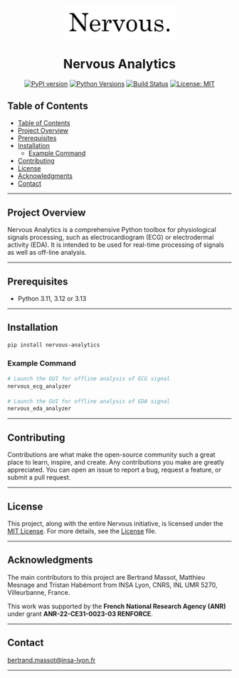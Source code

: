 <p align="center">
    <img src="assets/nervous-logo.png" align="center" width="50%">
</p>
<p align="center">
    <h1 align="center">Nervous Analytics</h1>
</p>

<p align="center">
  <a href="https://badge.fury.io/py/nervous-analytics"><img src="https://badge.fury.io/py/nervous-analytics.svg" alt="PyPI version" height="18"></a>
  <a href="https://pypi.org/project/nervous-analytics/"><img src="https://img.shields.io/pypi/pyversions/nervous-analytics.svg" alt="Python Versions" height="18"></a>
  <a href="https://github.com/sensors-inl/Nervous-Analytics/actions"><img src="https://github.com/sensors-inl/Nervous-Analytics/workflows/CI/badge.svg" alt="Build Status" height="18"></a>
  <!-- a href="https://nervous-sensors.readthedocs.io/en/latest/?badge=latest"><img src="https://readthedocs.org/projects/nervous-sensors/badge/?version=latest" alt="Documentation Status" height="18"></a -->
  <!-- a href="https://pypi.org/project/nervous-sensors/"><img src="https://img.shields.io/pypi/dm/nervous-sensors.svg" alt="Downloads" height="18"></a -->
  <a href="https://opensource.org/licenses/MIT"><img src="https://img.shields.io/badge/License-MIT-yellow.svg" alt="License: MIT" height="18"></a>
</p>

## Table of Contents

- [Table of Contents](#table-of-contents)
- [Project Overview](#project-overview)
- [Prerequisites](#prerequisites)
- [Installation](#installation)
  - [Example Command](#example-command)
- [Contributing](#contributing)
- [License](#license)
- [Acknowledgments](#acknowledgments)
- [Contact](#contact)

---

## Project Overview

Nervous Analytics is a comprehensive Python toolbox for physiological signals processing, such as electrocardiogram (ECG) or electrodermal activity (EDA).
It is intended to be used for real-time processing of signals as well as
off-line analysis.

---

## Prerequisites

- Python 3.11, 3.12 or 3.13

---

## Installation

```bash
pip install nervous-analytics
```

### Example Command

```bash
# Launch the GUI for offline analysis of ECG signal
nervous_ecg_analyzer

# Launch the GUI for offline analysis of EDA signal
nervous_eda_analyzer
```

---

## Contributing

Contributions are what make the open-source community such a great place to learn, inspire, and create. Any contributions you make are greatly appreciated. You can open an issue to report a bug, request a feature, or submit a pull request.

---

## License

This project, along with the entire Nervous initiative, is licensed under the [MIT License](https://opensource.org/licenses/MIT). For more details, see the [License](LICENSE.md) file.

---

## Acknowledgments

The main contributors to this project are Bertrand Massot, Matthieu Mesnage and Tristan Habémont from INSA Lyon, CNRS, INL UMR 5270, Villeurbanne, France.

This work was supported by the **French National Research Agency (ANR)** under grant **ANR-22-CE31-0023-03 RENFORCE**.

---

## Contact

[bertrand.massot@insa-lyon.fr](mailto:bertrand.massot@insa-lyon.fr)

---

